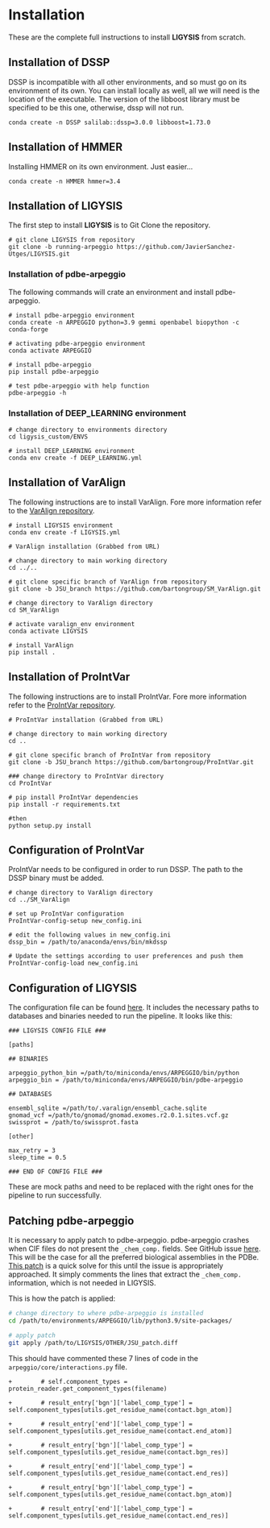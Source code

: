 # Installation

These are the complete full instructions to install **LIGYSIS** from scratch.

## Installation of DSSP

DSSP is incompatible with all other environments, and so must go on its environment of its own. You can install locally as well, all we will need is the location of the executable. The version of the libboost library must be specified to be this one, otherwise, dssp will not run.

```
conda create -n DSSP salilab::dssp=3.0.0 libboost=1.73.0
```

## Installation of HMMER

Installing HMMER on its own environment. Just easier...

```
conda create -n HMMER hmmer=3.4
```

## Installation of LIGYSIS

The first step to install **LIGYSIS** is to Git Clone the repository.

```
# git clone LIGYSIS from repository
git clone -b running-arpeggio https://github.com/JavierSanchez-Utges/LIGYSIS.git
```

### Installation of pdbe-arpeggio

The following commands will crate an environment and install pdbe-arpeggio.

```
# install pdbe-arpeggio environment
conda create -n ARPEGGIO python=3.9 gemmi openbabel biopython -c conda-forge

# activating pdbe-arpeggio environment
conda activate ARPEGGIO

# install pdbe-arpeggio
pip install pdbe-arpeggio

# test pdbe-arpeggio with help function
pdbe-arpeggio -h
```

### Installation of DEEP_LEARNING environment

```
# change directory to environments directory
cd ligysis_custom/ENVS

# install DEEP_LEARNING environment
conda env create -f DEEP_LEARNING.yml
```

## Installation of VarAlign

The following instructions are to install VarAlign. Fore more information refer to the [VarAlign repository](https://github.com/bartongroup/SM_VarAlign/tree/JSU_branch).

```
# install LIGYSIS environment
conda env create -f LIGYSIS.yml

# VarAlign installation (Grabbed from URL)

# change directory to main working directory
cd ../..

# git clone specific branch of VarAlign from repository
git clone -b JSU_branch https://github.com/bartongroup/SM_VarAlign.git

# change directory to VarAlign directory
cd SM_VarAlign

# activate varalign_env environment
conda activate LIGYSIS

# install VarAlign
pip install .
```

## Installation of ProIntVar

The following instructions are to install ProIntVar. Fore more information refer to the [ProIntVar repository](https://github.com/bartongroup/ProIntVar/tree/JSU_branch).

```
# ProIntVar installation (Grabbed from URL)

# change directory to main working directory
cd ..

# git clone specific branch of ProIntVar from repository
git clone -b JSU_branch https://github.com/bartongroup/ProIntVar.git

### change directory to ProIntVar directory
cd ProIntVar

# pip install ProIntVar dependencies
pip install -r requirements.txt

#then
python setup.py install
```

## Configuration of ProIntVar

ProIntVar needs to be configured in order to run DSSP. The path to the DSSP binary must be added.

```
# change directory to VarAlign directory
cd ../SM_VarAlign

# set up ProIntVar configuration
ProIntVar-config-setup new_config.ini

# edit the following values in new_config.ini
dssp_bin = /path/to/anaconda/envs/bin/mkdssp

# Update the settings according to user preferences and push them
ProIntVar-config-load new_config.ini
```

## Configuration of LIGYSIS

The configuration file can be found [here](ligysis_config.txt). It includes the necessary paths to databases and binaries needed to run the pipeline. It looks like this:

```
### LIGYSIS CONFIG FILE ###

[paths]

## BINARIES

arpeggio_python_bin =/path/to/miniconda/envs/ARPEGGIO/bin/python
arpeggio_bin = /path/to/miniconda/envs/ARPEGGIO/bin/pdbe-arpeggio

## DATABASES

ensembl_sqlite =/path/to/.varalign/ensembl_cache.sqlite
gnomad_vcf =/path/to/gnomad/gnomad.exomes.r2.0.1.sites.vcf.gz
swissprot = /path/to/swissprot.fasta

[other]

max_retry = 3
sleep_time = 0.5

### END OF CONFIG FILE ###
```

These are mock paths and need to be replaced with the right ones for the pipeline to run successfully.

## Patching pdbe-arpeggio

It is necessary to apply patch to pdbe-arpeggio. pdbe-arpeggio crashes when CIF files do not present the `_chem_comp.` fields. See GitHub issue [here](https://github.com/PDBeurope/arpeggio/issues/20). This will be the case for all the preferred biological assemblies in the PDBe. [This patch](OTHER/JSU_patch.diff) is a quick solve for this until the issue is appropriately approached. It simply comments the lines that extract the `_chem_comp.` information, which is not needed in LIGYSIS.

This is how the patch is applied:

```sh
# change directory to where pdbe-arpeggio is installed
cd /path/to/environments/ARPEGGIO/lib/python3.9/site-packages/

# apply patch
git apply /path/to/LIGYSIS/OTHER/JSU_patch.diff
```

This should have commented these 7 lines of code in the `arpeggio/core/interactions.py` file.

```
+        # self.component_types = protein_reader.get_component_types(filename)

+        # result_entry['bgn']['label_comp_type'] = self.component_types[utils.get_residue_name(contact.bgn_atom)]

+        # result_entry['end']['label_comp_type'] = self.component_types[utils.get_residue_name(contact.end_atom)]

+        # result_entry['bgn']['label_comp_type'] = self.component_types[utils.get_residue_name(contact.bgn_res)]

+        # result_entry['end']['label_comp_type'] = self.component_types[utils.get_residue_name(contact.end_res)]

+        # result_entry['bgn']['label_comp_type'] = self.component_types[utils.get_residue_name(contact.bgn_atom)]

+        # result_entry['end']['label_comp_type'] = self.component_types[utils.get_residue_name(contact.end_res)]
```
